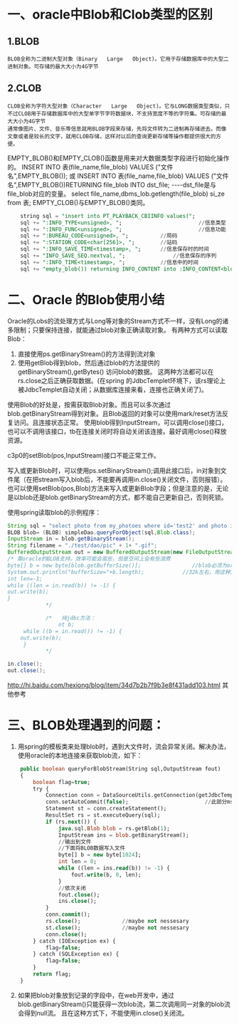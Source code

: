 # 一、oracle中Blob和Clob类型的区别
## 1.BLOB   
    BLOB全称为二进制大型对象（Binary   Large   Object)。它用于存储数据库中的大型二进制对象。可存储的最大大小为4G字节   
## 2.CLOB   
    CLOB全称为字符大型对象（Character   Large   Object)。它与LONG数据类型类似，只不过CLOB用于存储数据库中的大型单字节字符数据块，不支持宽度不等的字符集。可存储的最大大小为4G字节
    通常像图片、文件、音乐等信息就用BLOB字段来存储，先将文件转为二进制再存储进去。而像文章或者是较长的文字，就用CLOB存储，这样对以后的查询更新存储等操作都提供很大的方便。

EMPTY_BLOB()和EMPTY_CLOB()函数是用来对大数据类型字段进行初始化操作的。
INSERT INTO 表(file_name,file_blob) VALUES ("文件名",EMPTY_BLOB());
或
INSERT INTO 表(file_name,file_blob) VALUES ("文件名",EMPTY_BLOB())RETURNING file_blob INTO dst_file; ----dst_file是与file_blob对应的变量。
select file_name,dbms_lob.getlength(file_blob) si_ze from 表;
EMPTY_CLOB()与EMPTY_BLOB()类同。
```sql
	string sql = "insert into PT_PLAYBACK_CBIINFO values(";
	sql += ":INFO_TYPE<unsigned>, ";						//信息类型
	sql += ":INFO_FUNC<unsigned>, ";						//信息功能
	sql += ":BUREAU_CODE<unsigned>, ";          //局码
	sql += ":STATION_CODE<char[256]>, ";        //站码
	sql += ":INFO_SAVE_TIME<timestamp>, ";      //信息保存时的时间
	sql += "INFO_SAVE_SEQ.nextval, ";     			//信息保存的序列	
	sql += ":INFO_TIME<timestamp>, ";           //信息中的时间
	sql += "empty_blob()) returning INFO_CONTENT into :INFO_CONTENT<blob> ";    // 表示信息内容
```
# 二、Oracle 的Blob使用小结
Oracle的Lobs的流处理方式与Long等对象的Stream方式不一样，没有Long的诸多限制；只要保持连接，就能通过blob对象正确读取对象。
有两种方式可以读取Blob：
1. 直接使用ps.getBinaryStream()的方法得到流对象
2. 使用getBlob得到blob，然后通过blob的方法提供的getBinaryStream(),getBytes() 访问blob的数据。
这两种方法都可以在rs.close之后正确获取数据。(在spring 的JdbcTemplet环境下，该rs理论上被JdbcTemplet自动关闭；从数据库连接来看，连接也正确关闭了)。

使用Blob的好处是，按需获取Blob对象。而且可以多次通过blob.getBinaryStream得到对象。且Blob返回的对象可以使用mark/reset方法反复访问。且连接状态正常。
使用blob得到InputStream，可以调用close()接口，也可以不调用该接口，tb在连接关闭时将自动关闭该连接。最好调用close()释放资源。

c3p0的setBlob(pos,InputStream)接口不能正常工作。

写入或更新Blob时，可以使用ps.setBinaryStream();调用此接口后，in对象到文件尾（在把stream写入blob后，不能要再调用in.close()关闭文件，否则报错）。
也可以使用setBlob(pos,Blob)方法来写入或更新Blob字段；但是注意的是，无论是以blob还是blob.getBinaryStream的方式，都不能自己更新自己，否则死锁。

使用spring读取blob的示例程序：
```java
String sql = "select photo from my_photoes where id='test2' and photo is not null and rownum<2 ";
BLOB blob= (BLOB) simpleDao.queryForObject(sql,Blob.class);       
InputStream in = blob.getBinaryStream();
String filename = "./test/dao/pic" + 1+ ".gif";
BufferedOutputStream out = new BufferedOutputStream(new FileOutputStream(filename));
/* 需oracle的BLOB支持。效率可能会高些，但是空间上会有些浪费
byte[] b = new byte[blob.getBufferSize()];                //blob必须为oracle.sql.BLOB时才可调getBufferSize方法； 与java.sql.Blob区别。
System.out.println("bufferSize="+b.length);            //32k左右，用这种方式读取文件会有一点空间的浪费。
int len=-1;
while ((len = in.read(b)) != -1) {
out.write(b);
}
            */

            /*   纯jdbc方法：
                nt b;
     while ((b = in.read()) != -1) {
    out.write(b);
     }
            */

in.close();
out.close();
```
http://hi.baidu.com/hexiong/blog/item/34d7b2b7f9b3e8f431add103.html  其他参考
# 三、BLOB处理遇到的问题：
1. 用spring的模板类来处理blob时，遇到大文件时，流会异常关闭。解决办法，使用oracle的本地连接来获取blob流，如下：
```sql
    public boolean queryForBlobStream(String sql,OutputStream fout)
    {
        boolean flag=true;
        try {
            Connection conn = DataSourceUtils.getConnection(getJdbcTemplate().getDataSource());
            conn.setAutoCommit(false);                        //此部分ms能提高性能
            Statement st = conn.createStatement();
            ResultSet rs = st.executeQuery(sql);
            if (rs.next()) {
                java.sql.Blob blob = rs.getBlob(1);
                InputStream ins = blob.getBinaryStream();
                //输出到文件
                //下面将BLOB数据写入文件
                byte[] b = new byte[1024];
                int len = 0;
                while ((len = ins.read(b)) != -1) {
                    fout.write(b, 0, len);
                }
                //依次关闭
                fout.close();
                ins.close();
            }
            conn.commit();
            rs.close();             //maybe not nessesary
            st.close();             //maybe not nessesary
            conn.close();
        } catch (IOException ex) {
            flag=false;
        } catch (SQLException ex) {
            flag=false;
        }
        return flag;
    }
```
2. 如果把blob对象放到记录的字段中，在web开发中，通过blob.getBinaryStream()只能获得一次blob流，第二次调用同一对象的blob流会得到null流。
且在这种方式下，不能使用in.close()关闭流。

